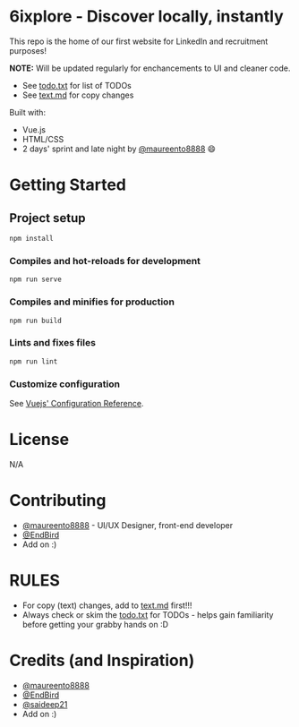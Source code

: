 # 6ixplore - Discover locally, instantly

This repo is the home of our first website for LinkedIn and recruitment purposes!

<strong>NOTE:</strong> Will be updated regularly for enchancements to UI and cleaner code.
- See [todo.txt](todo.txt) for list of TODOs
- See [text.md](text.md) for copy changes

Built with:
- Vue.js
- HTML/CSS
- 2 days' sprint and late night by [@maureento8888](https://github.com/maureento8888) 😄

# Getting Started
## Project setup
```
npm install
```
### Compiles and hot-reloads for development
```
npm run serve
```
### Compiles and minifies for production
```
npm run build
```
### Lints and fixes files
```
npm run lint
```
### Customize configuration
See [Vuejs' Configuration Reference](https://cli.vuejs.org/config/).

# License
N/A

# Contributing
- [@maureento8888](https://github.com/maureento8888) - UI/UX Designer, front-end developer
- [@EndBird](https://github.com/EndBird)
- Add on :)

# RULES
- For copy (text) changes, add to [text.md](text.md) first!!!
- Always check or skim the [todo.txt](todo.md) for TODOs - helps gain familiarity before getting your grabby hands on :D

# Credits (and Inspiration)
- [@maureento8888](https://github.com/maureento8888)
- [@EndBird](https://github.com/EndBird)
- [@saideep21](https://github.com/saideep21)
- Add on :)
